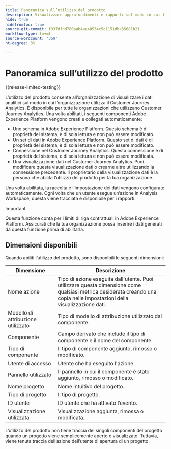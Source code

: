 ```yaml
---
title: Panoramica sull’utilizzo del prodotto
description: Visualizzare approfondimenti e rapporti sul modo in cui l’organizzazione utilizza il Customer Journey Analytics.
hide: true
hidefromtoc: true
source-git-commit: f337dfbd780aab4ae40534c5c1151dba35681b21
workflow-type: tm+mt
source-wordcount: '359'
ht-degree: 3%

---
```


# Panoramica sull’utilizzo del prodotto

{{release-limited-testing}}

L’utilizzo del prodotto consente all’organizzazione di visualizzare i dati analitici sul modo in cui l’organizzazione utilizza il Customer Journey Analytics. È disponibile per tutte le organizzazioni che utilizzano Customer Journey Analytics. Una volta abilitati, i seguenti componenti Adobe Experience Platform vengono creati e collegati automaticamente:

* Uno schema in Adobe Experience Platform. Questo schema è di proprietà del sistema, è di sola lettura e non può essere modificato.
* Un set di dati in Adobe Experience Platform. Questo set di dati è di proprietà del sistema, è di sola lettura e non può essere modificato.
* Connessione nel Customer Journey Analytics. Questa connessione è di proprietà del sistema, è di sola lettura e non può essere modificata.
* Una visualizzazione dati nel Customer Journey Analytics. Puoi modificare questa visualizzazione dati o crearne altre utilizzando la connessione precedente. Il proprietario della visualizzazione dati è la persona che abilita l’utilizzo del prodotto per la tua organizzazione.

Una volta abilitata, la raccolta e l’impostazione dei dati vengono configurate automaticamente. Ogni volta che un utente esegue un’azione in Analysis Workspace, questa viene tracciata e disponibile per i rapporti.

>[!IMPORTANT]
>
>Questa funzione conta per i limiti di riga contrattuali in Adobe Experience Platform. Assicurati che la tua organizzazione possa inserire i dati generati da questa funzione prima di abilitarla.

## Dimensioni disponibili

Quando abiliti l’utilizzo del prodotto, sono disponibili le seguenti dimensioni:

| Dimensione | Descrizione |
| --- | --- |
| Nome azione | Tipo di azione eseguita dall&#39;utente. Puoi utilizzare questa dimensione come qualsiasi metrica desiderata creando una copia nelle impostazioni della visualizzazione dati. |
| Modello di attribuzione utilizzato | Tipo di modello di attribuzione utilizzato dal componente. |
| Componente | Campo derivato che include il tipo di componente e il nome del componente. |
| Tipo di componente | Il tipo di componente aggiunto, rimosso o modificato. |
| Utente di accesso | Utente che ha eseguito l&#39;azione. |
| Pannello utilizzato | Il pannello in cui il componente è stato aggiunto, rimosso o modificato. |
| Nome progetto | Nome intuitivo del progetto. |
| Tipo di progetto | Il tipo di progetto. |
| ID utente | ID utente che ha attivato l’evento. |
| Visualizzazione utilizzata | Visualizzazione aggiunta, rimossa o modificata. |

L’utilizzo del prodotto non tiene traccia dei singoli componenti del progetto quando un progetto viene semplicemente aperto o visualizzato. Tuttavia, viene tenuta traccia dell’azione dell’utente di apertura di un progetto.
